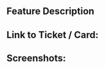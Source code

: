 ## Feature Description
<!--- Describe your changes in detail -->

## Link to Ticket / Card:

## Screenshots:

